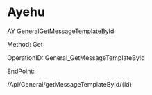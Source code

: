 #     Ayehu


AY GeneralGetMessageTemplateById

Method: Get

OperationID: General_GetMessageTemplateById

EndPoint:

/Api/General/getMessageTemplateById/{id}
